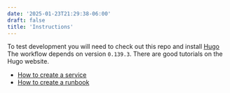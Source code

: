 ```yaml
---
date: '2025-01-23T21:29:38-06:00'
draft: false
title: 'Instructions'
---
```


To test development you will need to check out this repo and install [Hugo](https://gohugo.io/)
The workflow depends on version `0.139.3`. There are good tutorials on the Hugo website.




* [How to create a service](create-service/)
* [How to create a runbook](create-runbook/)